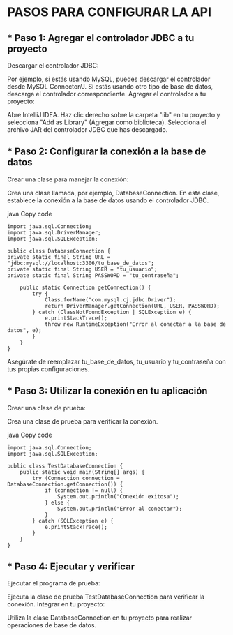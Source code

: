 # PASOS PARA CONFIGURAR LA API

## * Paso 1: Agregar el controlador JDBC a tu proyecto
Descargar el controlador JDBC:

Por ejemplo, si estás usando MySQL, puedes descargar el controlador desde MySQL Connector/J.
Si estás usando otro tipo de base de datos, descarga el controlador correspondiente.
Agregar el controlador a tu proyecto:

Abre IntelliJ IDEA.
Haz clic derecho sobre la carpeta "lib" en tu proyecto y selecciona "Add as Library" (Agregar como biblioteca).
Selecciona el archivo JAR del controlador JDBC que has descargado.

## * Paso 2: Configurar la conexión a la base de datos
Crear una clase para manejar la conexión:

Crea una clase llamada, por ejemplo, DatabaseConnection.
En esta clase, establece la conexión a la base de datos usando el controlador JDBC.

java Copy code
    
    import java.sql.Connection;
    import java.sql.DriverManager;
    import java.sql.SQLException;

    public class DatabaseConnection {
    private static final String URL = "jdbc:mysql://localhost:3306/tu_base_de_datos";
    private static final String USER = "tu_usuario";
    private static final String PASSWORD = "tu_contraseña";

        public static Connection getConnection() {
            try {
                Class.forName("com.mysql.cj.jdbc.Driver");
                return DriverManager.getConnection(URL, USER, PASSWORD);
            } catch (ClassNotFoundException | SQLException e) {
                e.printStackTrace();
                throw new RuntimeException("Error al conectar a la base de datos", e);
            }
        }
    }
Asegúrate de reemplazar tu_base_de_datos, tu_usuario y tu_contraseña con tus propias configuraciones.

## * Paso 3: Utilizar la conexión en tu aplicación
Crear una clase de prueba:

Crea una clase de prueba para verificar la conexión.

java Copy code

    import java.sql.Connection;
    import java.sql.SQLException;

    public class TestDatabaseConnection {
        public static void main(String[] args) {
            try (Connection connection = DatabaseConnection.getConnection()) {
                if (connection != null) {
                    System.out.println("Conexión exitosa");
                } else {
                    System.out.println("Error al conectar");
                }
            } catch (SQLException e) {
                e.printStackTrace();
            }
        }
    }
## * Paso 4: Ejecutar y verificar
Ejecutar el programa de prueba:

Ejecuta la clase de prueba TestDatabaseConnection para verificar la conexión.
Integrar en tu proyecto:

Utiliza la clase DatabaseConnection en tu proyecto para realizar operaciones de base de datos.

